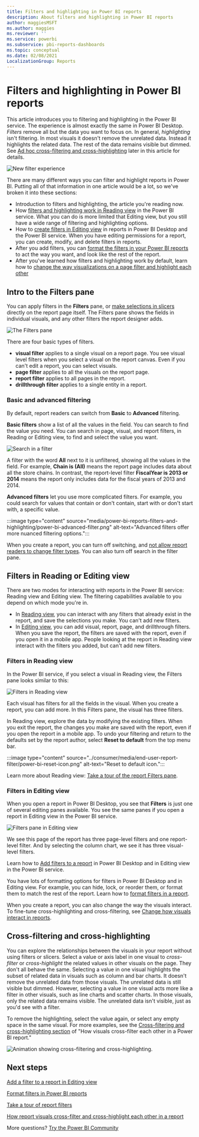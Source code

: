 ```yaml
---
title: Filters and highlighting in Power BI reports
description: About filters and highlighting in Power BI reports
author: maggiesMSFT
ms.author: maggies
ms.reviewer: ''
ms.service: powerbi
ms.subservice: pbi-reports-dashboards
ms.topic: conceptual
ms.date: 02/08/2021
LocalizationGroup: Reports
---
```

# Filters and highlighting in Power BI reports

 This article introduces you to filtering and highlighting in the Power BI service. The experience is almost exactly the same in Power BI Desktop. *Filters* remove all but the data you want to focus on. In general, *highlighting* isn't filtering. In most visuals it doesn't remove the unrelated data. Instead it highlights the related data. The rest of the data remains visible but dimmed. See [Ad hoc cross-filtering and cross-highlighting](#ad-hoc-cross-filtering-and-cross-highlighting) later in this article for details.

![New filter experience](media/power-bi-reports-filters-and-highlighting/power-bi-filter-reading.png)


There are many different ways you can filter and highlight reports in Power BI. Putting all of that information in one article would be a lot, so we've broken it into these sections:

* Introduction to filters and highlighting, the article you're reading now.
* How [filters and highlighting work in Reading view](../consumer/end-user-interactions.md) in the Power BI service. What you can do is more limited that Editing view, but you still have a wide range of filtering and highlighting options.  
* How to [create filters in Editing view](power-bi-report-add-filter.md) in reports in Power BI Desktop and the Power BI service. When you have editing permissions for a report, you can create, modify, and delete filters in reports.
* After you add filters, you can [format the filters in your Power BI reports](power-bi-report-filter.md) to act the way you want, and look like the rest of the report.
* After you've learned how filters and highlighting work by default, learn how to [change the way visualizations on a page filter and highlight each other](service-reports-visual-interactions.md)

## Intro to the Filters pane

You can apply filters in the **Filters** pane, or [make selections in slicers](../visuals/power-bi-visualization-slicers.md) directly on the report page itself. The Filters pane shows the fields in individual visuals, and any other filters the report designer adds. 

![The Filters pane](media/power-bi-reports-filters-and-highlighting/power-bi-add-filter-reading-view.png)

There are four basic types of filters.

- **visual filter** applies to a single visual on a report page. You see visual level filters when you select a visual on the report canvas. Even if you can't edit a report, you can select visuals.
- **page filter** applies to all the visuals on the report page.
- **report filter** applies to all pages in the report.
- **drillthrough filter** applies to a single entity in a report.

### Basic and advanced filtering

By default, report readers can switch from **Basic** to **Advanced** filtering. 

**Basic filters** show a list of all the values in the field. You can search to find the value you need. You can search in page, visual, and report filters, in Reading or Editing view, to find and select the value you want. 

![Search in a filter](media/power-bi-reports-filters-and-highlighting/power-bi-search-filter.png)

A filter with the word **All** next to it is unfiltered, showing all the values in the field.  For example, **Chain is (All)** means the report page includes data about all the store chains. In contrast, the report-level filter **FiscalYear is 2013 or 2014** means the report only includes data for the fiscal years of 2013 and 2014.

**Advanced filters** let you use more complicated filters. For example, you could search for values that contain or don't contain, start with or don't start with, a specific value. 

:::image type="content" source="media/power-bi-reports-filters-and-highlighting/power-bi-advanced-filter.png" alt-text="Advanced filters offer more nuanced filtering options.":::

When you create a report, you can turn off switching, and [not allow report readers to change filter types](power-bi-report-filter.md#restrict-changes-to-filter-type). You can also turn off search in the filter pane.

## Filters in Reading or Editing view

There are two modes for interacting with reports in the Power BI service: Reading view and Editing view. The filtering capabilities available to you depend on which mode you're in.

* In [Reading view](#filters-in-reading-view), you can interact with any filters that already exist in the report, and save the selections you make. You can't add new filters.
* In [Editing view](#filters-in-editing-view), you can add visual, report, page, and drillthrough filters. When you save the report, the filters are saved with the report, even if you open it in a mobile app. People looking at the report in Reading view interact with the filters you added, but can't add new filters.

### Filters in Reading view

In the Power BI service, if you select a visual in Reading view, the Filters pane looks similar to this:

![Filters in Reading view](media/power-bi-reports-filters-and-highlighting/power-bi-filter-reading-view.png)

Each visual has filters for all the fields in the visual. When you create a report, you can add more. In this Filters pane, the visual has three filters.

In Reading view, explore the data by modifying the existing filters. When you exit the report, the changes you make are saved with the report, even if you open the report in a mobile app. To undo your filtering and return to the defaults set by the report author, select **Reset to default** from the top menu bar.

:::image type="content" source="../consumer/media/end-user-report-filter/power-bi-reset-icon.png" alt-text="Reset to default icon.":::

Learn more about Reading view: [Take a tour of the report Filters pane](../consumer/end-user-report-filter.md).

### Filters in Editing view
When you open a report in Power BI Desktop, you see that **Filters** is just one of several editing panes available. You see the same panes if you open a report in Editing view in the Power BI service.

![Filters pane in Editing view](media/power-bi-reports-filters-and-highlighting/power-bi-add-filter-editing-view.png)

We see this page of the report has three page-level filters and one report-level filter. And by selecting the column chart, we see it has three visual-level filters.

Learn how to [Add filters to a report](power-bi-report-add-filter.md) in Power BI Desktop and in Editing view in the Power BI service.

You have lots of formatting options for filters in Power BI Desktop and in Editing view. For example, you can hide, lock, or reorder them, or format them to match the rest of the report. Learn how to [format filters in a report](power-bi-report-filter.md). 

When you create a report, you can also change the way the visuals interact. To fine-tune cross-highlighting and cross-filtering, see [Change how visuals interact in reports](service-reports-visual-interactions.md).


## Cross-filtering and cross-highlighting

You can explore the relationships between the visuals in your report without using filters or slicers. Select a value or axis label in one visual to *cross-filter* or *cross-highlight* the related values in other visuals on the page. They don't all behave the same. Selecting a value in one visual highlights the subset of related data in visuals such as column and bar charts. It doesn't remove the unrelated data from those visuals. The unrelated data is still visible but dimmed. However, selecting a value in one visual acts more like a filter in other visuals, such as line charts and scatter charts. In those visuals, only the related data remains visible. The unrelated data isn't visible, just as you'd see with a filter. 

To remove the highlighting, select the value again, or select any empty space in the same visual. For more examples, see the [Cross-filtering and cross-highlighting section](../consumer/end-user-interactions.md#cross-filtering-and-cross-highlighting) of "How visuals cross-filter each other in a Power BI report."

![Animation showing cross-filtering and cross-highlighting.](media/power-bi-reports-filters-and-highlighting/power-bi-adhoc-filter.gif)

## Next steps

[Add a filter to a report in Editing view](power-bi-report-add-filter.md)

[Format filters in Power BI reports](power-bi-report-filter.md)

[Take a tour of report filters](../consumer/end-user-report-filter.md)

[How report visuals cross-filter and cross-highlight each other in a report](../consumer/end-user-interactions.md)

More questions? [Try the Power BI Community](https://community.powerbi.com/)
